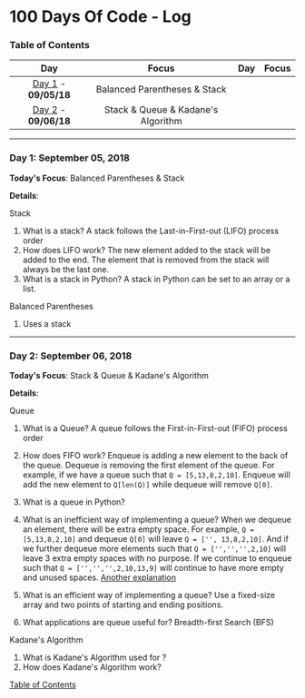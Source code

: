 
# 100 Days Of Code - Log
<a name="toc"></a>
### Table of Contents
|Day|Focus|Day|Focus|
|:---:|:-----:|:---:|:-----:|
|[Day 1](#day-1) - **09/05/18**|Balanced Parentheses & Stack|
|[Day 2](#day-2) - **09/06/18**|Stack & Queue & Kadane's Algorithm|


----------
<a name="day-1"></a>
### Day 1: September 05, 2018

**Today's Focus**: Balanced Parentheses & Stack

**Details**:

Stack
1. What is a stack?
A stack follows the Last-in-First-out (LIFO) process order
2. How does LIFO work?
The new element added to the stack will be added to the end.
The element that is removed from the stack will always be the last one.
3. What is a stack in Python?
A stack in Python can be set to an array or a list.

Balanced Parentheses
1. Uses a stack

----------
<a name="day-2"></a>
### Day 2: September 06, 2018

**Today's Focus**: Stack & Queue & Kadane's Algorithm

**Details**:

Queue
1. What is a Queue?
A queue follows the First-in-First-out (FIFO) process order
2. How does FIFO work?
Enqueue is adding a new element to the back of the queue.
Dequeue is removing the first element of the queue.
For example, if we have a queue such that `Q = [5,13,8,2,10]`.
Enqueue will add the new element to `Q[len(Q)]` while dequeue will remove `Q[0]`.

3. What is a queue in Python?

4. What is an inefficient way of implementing a queue?
When we dequeue an element, there will be extra empty space.
For example, `Q = [5,13,8,2,10]` and dequeue `Q[0]` will leave `Q = ['', 13,8,2,10]`.
And if we further dequeue more elements such that `Q = ['','','',2,10]` will leave 3 extra empty spaces with no purpose. If we continue to enqueue such that `Q = ['','','',2,10,13,9]` will continue to have more empty and unused spaces.
[Another explanation](https://github.com/tim-hr/stuff/wiki/Time-complexity:-Queues)

5. What is an efficient way of implementing a queue?
Use a fixed-size array and two points of starting and ending positions.

6. What applications are queue useful for?
Breadth-first Search (BFS)



Kadane's Algorithm
1. What is Kadane's Algorithm used for ?
2. How does Kadane's Algorithm work?

[Table of Contents](#toc)
